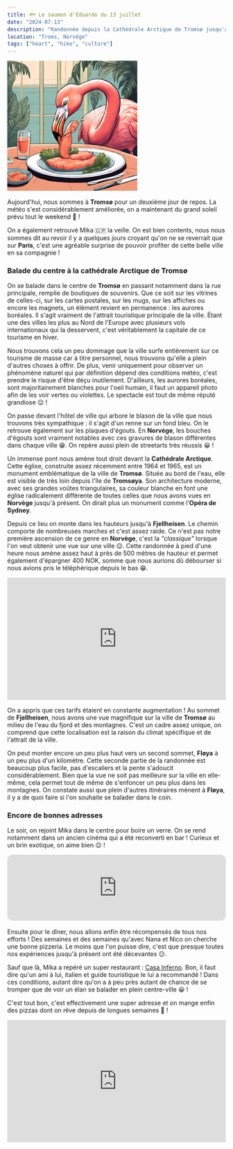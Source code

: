 ```yaml
---
title: 🐟 Le saumon d'Eduardo du 13 juillet
date: "2024-07-13"
description: "Randonnée depuis la Cathédrale Arctique de Tromsø jusqu'à Fjellheisen et Fløya !"
location: "Troms, Norvège"
tags: ["heart", "hike", "culture"]
---
```


![Saumon d'Eduardo](../saumon_eduardo.png)

Aujourd'hui, nous sommes à **Tromsø** pour un deuxième jour de repos. La météo s'est considérablement améliorée, on a maintenant du grand soleil prévu tout le weekend 🥳 !

On a également retrouvé Mika 🇨🇵 la veille. On est bien contents, nous nous sommes dit au revoir il y a quelques jours croyant qu'on ne se reverrait que sur **Paris**, c'est une agréable surprise de pouvoir profiter de cette belle ville en sa compagnie !

### Balade du centre à la cathédrale Arctique de Tromsø

On se balade dans le centre de **Tromsø** en passant notamment dans la rue principale, remplie de boutiques de souvenirs. Que ce soit sur les vitrines de celles-ci, sur les cartes postales, sur les mugs, sur les affiches ou encore les magnets, un élément revient en permanence : les aurores boréales. Il s'agit vraiment de l'attrait touristique principale de la ville. Étant une des villes les plus au Nord de l'Europe avec plusieurs vols internationaux qui la desservent, c'est véritablement la capitale de ce tourisme en hiver.

Nous trouvons cela un peu dommage que la ville surfe entièrement sur ce tourisme de masse car à titre personnel, nous trouvons qu'elle a plein d'autres choses à offrir. De plus, venir uniquement pour observer un phénomène naturel qui par définition dépend des conditions météo, c'est prendre le risque d'être déçu inutilement. D'ailleurs, les aurores boréales, sont majoritairement blanches pour l'oeil humain, il faut un appareil photo afin de les voir vertes ou violettes. Le spectacle est tout de même réputé grandiose 😉 !

On passe devant l'hôtel de ville qui arbore le blason de la ville que nous trouvons très sympathique : il s'agit d'un renne sur un fond bleu. On le retrouve également sur les plaques d'égouts. En **Norvège**, les bouches d'égouts sont vraiment notables avec ces gravures de blason différentes dans chaque ville 😁. On repère aussi plein de streetarts très réussis 😀 !

Un immense pont nous amène tout droit devant la **Cathédrale Arctique**. Cette église, construite assez récemment entre 1964 et 1965, est un monument emblématique de la ville de **Tromsø**. Située au bord de l'eau, elle est visible de très loin depuis l'île de **Tromsøya**. Son architecture moderne, avec ses grandes voûtes triangulaires, sa couleur blanche en font une église radicalement différente de toutes celles que nous avons vues en **Norvège** jusqu'à présent. On dirait plus un monument comme l'**Opéra de Sydney**.

Depuis ce lieu on monte dans les hauteurs jusqu'à **Fjellheisen**. Le chemin comporte de nombreuses marches et c'est assez raide. Ce n'est pas notre première ascension de ce genre en **Norvège**, c'est la _"classique"_ lorsque l'on veut obtenir une vue sur une ville 😉. Cette randonnée à pied d'une heure nous amène assez haut à près de 500 mètres de hauteur et permet également d'épargner 400 NOK, somme que nous aurions dû débourser si nous avions pris le téléphérique depuis le bas 😁.

<div style="width: 100%; height: 0; position: relative; padding-bottom: 56%;"><iframe src="https://giphy.com/embed/QWMXw7rk5Gijfx1yEO" style="top: 0; left: 0; width: 100%; height: 100%; position: absolute; border: 0;" allowfullscreen scrolling="no" allow="encrypted-media;" class="giphy-embed"></iframe></div>

On a appris que ces tarifs étaient en constante augmentation ! Au sommet de **Fjellheisen**, nous avons une vue magnifique sur la ville de **Tromsø** au milieu de l'eau du fjord et des montagnes. C'est un cadre assez unique, on comprend que cette localisation est la raison du climat spécifique et de l'attrait de la ville.

On peut monter encore un peu plus haut vers un second sommet, **Fløya** à un peu plus d'un kilomètre. Cette seconde partie de la randonnée est beaucoup plus facile, pas d'escaliers et la pente s'adoucit considérablement. Bien que la vue ne soit pas meilleure sur la ville en elle-même, cela permet tout de même de s'enfoncer un peu plus dans les montagnes. On constate aussi que plein d'autres itinéraires mènent à **Fløya**, il y a de quoi faire si l'on souhaite se balader dans le coin.

### Encore de bonnes adresses

Le soir, on rejoint Mika dans le centre pour boire un verre. On se rend notamment dans un ancien cinéma qui a été reconverti en bar ! Curieux et un brin exotique, on aime bien 😉 !

<iframe style="border-radius:12px" src="https://open.spotify.com/embed/track/0Jw3cPBXlGnA6DEJrZSTI0?utm_source=generator" width="100%" height="152" frameBorder="0" allow="autoplay; clipboard-write; encrypted-media; picture-in-picture" loading="lazy"></iframe>

Ensuite pour le dîner, nous allons enfin être récompensés de tous nos efforts ! Des semaines et des semaines qu'avec Nana et Nico on cherche une bonne pizzeria. Le moins que l'on puisse dire, c'est que presque toutes nos expériences jusqu'à présent ont été décevantes 😕.

Sauf que là, Mika a repéré un super restaurant : [Casa Inferno](https://www.casainferno.no/). Bon, il faut dire qu'un ami à lui, italien et guide touristique le lui a recommandé ! Dans ces conditions, autant dire qu'on a à peu près autant de chance de se tromper que de voir un élan se balader en plein centre-ville 😀 !

C'est tout bon, c'est effectivement une super adresse et on mange enfin des pizzas dont on rêve depuis de longues semaines 🤩 !

<div style="width: 100%; height: 0; position: relative; padding-bottom: 56%;"><iframe src="https://giphy.com/embed/q12ERvNk4MG46ayfLU" style="top: 0; left: 0; width: 100%; height: 100%; position: absolute; border: 0;" allowfullscreen scrolling="no" allow="encrypted-media;" class="giphy-embed"></iframe></div>
